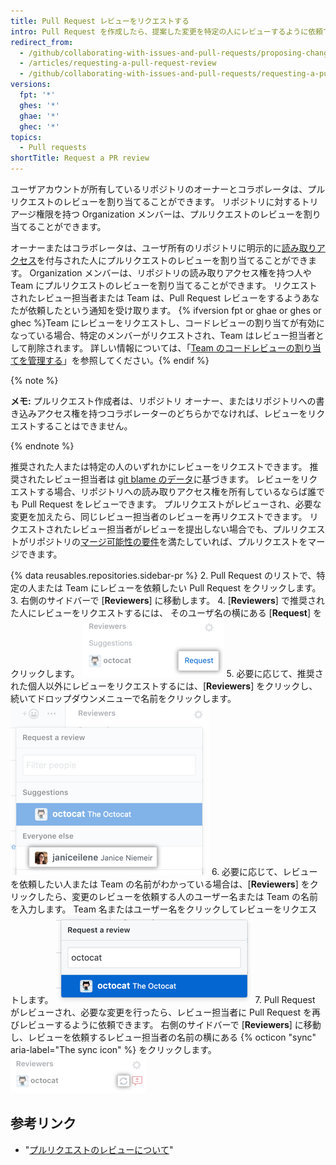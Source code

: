 ```yaml
---
title: Pull Request レビューをリクエストする
intro: Pull Request を作成したら、提案した変更を特定の人にレビューするように依頼できます。 あなたが Organization のメンバーである場合、特定の Team に変更をレビューするようリクエストすることもできます。
redirect_from:
  - /github/collaborating-with-issues-and-pull-requests/proposing-changes-to-your-work-with-pull-requests/requesting-a-pull-request-review
  - /articles/requesting-a-pull-request-review
  - /github/collaborating-with-issues-and-pull-requests/requesting-a-pull-request-review
versions:
  fpt: '*'
  ghes: '*'
  ghae: '*'
  ghec: '*'
topics:
  - Pull requests
shortTitle: Request a PR review
---
```


ユーザアカウントが所有しているリポジトリのオーナーとコラボレータは、プルリクエストのレビューを割り当てることができます。 リポジトリに対するトリアージ権限を持つ Organization メンバーは、プルリクエストのレビューを割り当てることができます。

オーナーまたはコラボレータは、ユーザ所有のリポジトリに明示的に[読み取りアクセス](/articles/access-permissions-on-github)を付与された人にプルリクエストのレビューを割り当てることができます。 Organization メンバーは、リポジトリの読み取りアクセス権を持つ人や Team にプルリクエストのレビューを割り当てることができます。 リクエストされたレビュー担当者または Team は、Pull Request レビューをするようあなたが依頼したという通知を受け取ります。 {% ifversion fpt or ghae or ghes or ghec %}Team にレビューをリクエストし、コードレビューの割り当てが有効になっている場合、特定のメンバーがリクエストされ、Team はレビュー担当者として削除されます。 詳しい情報については、「[Team のコードレビューの割り当てを管理する](/organizations/organizing-members-into-teams/managing-code-review-assignment-for-your-team)」を参照してください。{% endif %}

{% note %}

**メモ:** プルリクエスト作成者は、リポジトリ オーナー、またはリポジトリへの書き込みアクセス権を持つコラボレーターのどちらかでなければ、レビューをリクエストすることはできません。

{% endnote %}

推奨された人または特定の人のいずれかにレビューをリクエストできます。 推奨されたレビュー担当者は [git blame のデータ](/articles/tracking-changes-in-a-file/)に基づきます。 レビューをリクエストする場合、リポジトリへの読み取りアクセス権を所有しているならば誰でも Pull Request をレビューできます。 プルリクエストがレビューされ、必要な変更を加えたら、同じレビュー担当者のレビューを再リクエストできます。 リクエストされたレビュー担当者がレビューを提出しない場合でも、プルリクエストがリポジトリの[マージ可能性の要件](/articles/defining-the-mergeability-of-pull-requests)を満たしていれば、プルリクエストをマージできます。

{% data reusables.repositories.sidebar-pr %}
2. Pull Request のリストで、特定の人または Team にレビューを依頼したい Pull Request をクリックします。
3. 右側のサイドバーで [**Reviewers**] に移動します。
4. [**Reviewers**] で推奨された人にレビューをリクエストするには、 そのユーザ名の横にある [**Request**] をクリックします。 ![右サイドバーのレビュー担当者リクエストアイコン](/assets/images/help/pull_requests/request-suggested-review.png)
5. 必要に応じて、推奨された個人以外にレビューをリクエストするには、[**Reviewers**] をクリックし、続いてドロップダウンメニューで名前をクリックします。 ![右サイドバーでのレビュー担当者連動アイコン](/assets/images/help/pull_requests/request-a-review-not-suggested.png)
6. 必要に応じて、レビューを依頼したい人または Team の名前がわかっている場合は、[**Reviewers**] をクリックしたら、変更のレビューを依頼する人のユーザー名または Team の名前を入力します。 Team 名またはユーザー名をクリックしてレビューをリクエストします。 ![レビュー担当者のユーザ名を入力するフィールドおよびレビュー担当者の名前を含むドロップダウン](/assets/images/help/pull_requests/choose-pull-request-reviewer.png)
7. Pull Request がレビューされ、必要な変更を行ったら、レビュー担当者に Pull Request を再びレビューするように依頼できます。 右側のサイドバーで [**Reviewers**] に移動し、レビューを依頼するレビュー担当者の名前の横にある {% octicon "sync" aria-label="The sync icon" %} をクリックします。 ![右サイドバーの再レビュー同期アイコン](/assets/images/help/pull_requests/request-re-review.png)

## 参考リンク

- "[プルリクエストのレビューについて](/articles/about-pull-request-reviews)"
